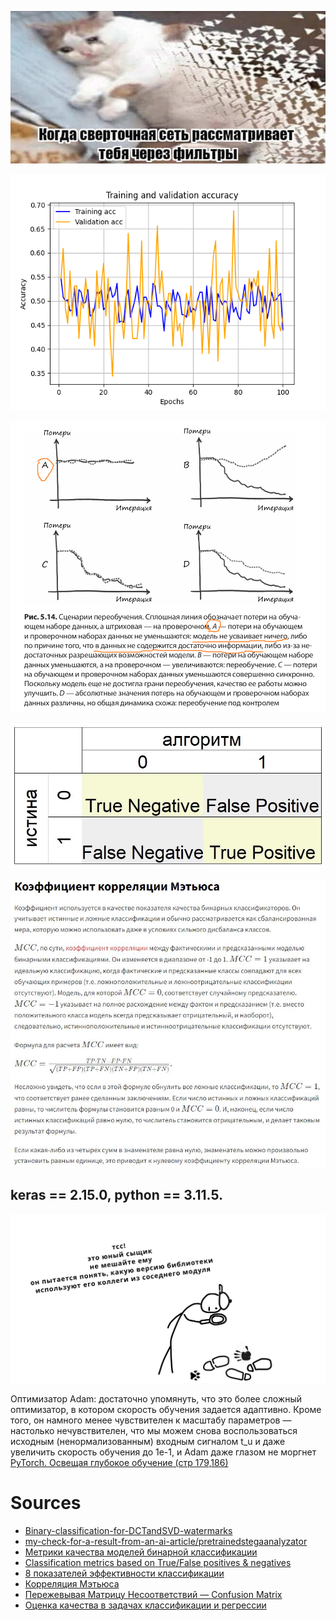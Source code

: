![](https://raw.githubusercontent.com/tonypithony/pre-trained-CNN-2classificator/main/05_1543348250-660x320.jpg)

![](https://raw.githubusercontent.com/tonypithony/pre-trained-CNN-2classificator/main/acc_whitewm_norm100epochs.png)

![](https://raw.githubusercontent.com/tonypithony/pre-trained-CNN-2classificator/main/Снимок%20экрана_2024-03-24_09-48-17.png)

![](https://raw.githubusercontent.com/tonypithony/pre-trained-CNN-2classificator/main/mtx.JPG)

![](https://raw.githubusercontent.com/tonypithony/pre-trained-CNN-2classificator/main/mcc.JPG)

## keras == 2.15.0, python == 3.11.5.
![](https://raw.githubusercontent.com/tonypithony/pre-trained-CNN-2classificator/main/keras-2.15.0-python-3.11.5.png)


Оптимизатор Adam: достаточно упомянуть, что это более сложный оптимизатор, в котором скорость
обучения задается адаптивно. Кроме того, он намного менее чувствителен
к масштабу параметров — настолько нечувствителен, что мы можем снова воспользоваться исходным (ненормализованным) входным сигналом t_u и даже
увеличить скорость обучения до 1e-1, и Adam даже глазом не моргнет [PyTorch. Освещая глубокое обучение (стр 179,186)](https://vk.com/wall-193131136_22498)


# Sources

* [Binary-classification-for-DCTandSVD-watermarks](https://github.com/tonypithony/Binary-classification-for-DCTandSVD-watermarks)
* [my-check-for-a-result-from-an-ai-article/pretrainedstegaanalyzator](https://github.com/unton3ton/my-check-for-a-result-from-an-ai-article/tree/main/pretrainedstegaanalyzator)
* [Метрики качества моделей бинарной классификации](https://loginom.ru/blog/classification-quality)
* [Classification metrics based on True/False positives & negatives](https://keras.io/api/metrics/classification_metrics/#f1score-class)
* [8 показателей эффективности классификации](https://nuancesprog.ru/p/15146/)
* [Корреляция Мэтьюса](http://www.machinelearning.ru/wiki/index.php?title=%D0%9A%D0%BE%D1%80%D1%80%D0%B5%D0%BB%D1%8F%D1%86%D0%B8%D1%8F_%D0%9C%D1%8D%D1%82%D1%8C%D1%8E%D1%81%D0%B0)
* [Пережевывая Матрицу Несоответствий — Confusion Matrix](https://habr.com/ru/articles/758510/)
* [Оценка качества в задачах классификации и регрессии](https://neerc.ifmo.ru/wiki/index.php?title=%D0%9E%D1%86%D0%B5%D0%BD%D0%BA%D0%B0_%D0%BA%D0%B0%D1%87%D0%B5%D1%81%D1%82%D0%B2%D0%B0_%D0%B2_%D0%B7%D0%B0%D0%B4%D0%B0%D1%87%D0%B0%D1%85_%D0%BA%D0%BB%D0%B0%D1%81%D1%81%D0%B8%D1%84%D0%B8%D0%BA%D0%B0%D1%86%D0%B8%D0%B8_%D0%B8_%D1%80%D0%B5%D0%B3%D1%80%D0%B5%D1%81%D1%81%D0%B8%D0%B8)
